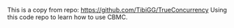 This is a copy from repo: https://github.com/TibiGG/TrueConcurrency
Using this code repo to learn how to use CBMC.
